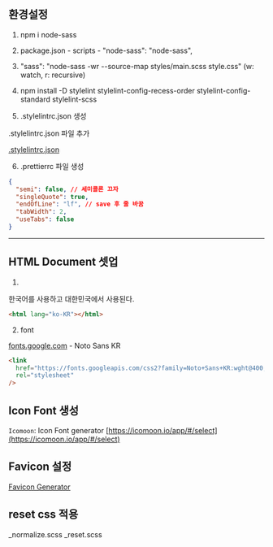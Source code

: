 ## 환경설정

1. npm i node-sass
2. package.json - scripts - "node-sass": "node-sass",
3. "sass": "node-sass -wr --source-map styles/main.scss style.css" (w: watch, r: recursive)

4. npm install -D stylelint stylelint-config-recess-order stylelint-config-standard stylelint-scss

5. .stylelintrc.json 생성

.stylelintrc.json 파일 추가

[.stylelintrc.json](https://gist.github.com/kbu715/af0a5da08391401e16c99c21c1ec5004)

6. .prettierrc 파일 생성

```json
{
  "semi": false, // 세미콜론 끄자
  "singleQuote": true,
  "endOfLine": "lf", // save 후 줄 바꿈
  "tabWidth": 2,
  "useTabs": false
}
```

---

## HTML Document 셋업

1.

한국어를 사용하고 대한민국에서 사용된다.

```html
<html lang="ko-KR"></html>
```

2. font

[fonts.google.com](fonts.google.com) - Noto Sans KR

```html
<link
  href="https://fonts.googleapis.com/css2?family=Noto+Sans+KR:wght@400;500;700&display=swap"
  rel="stylesheet"
/>
```

## Icon Font 생성

`Icomoon`: Icon Font generator [https://icomoon.io/app/#/select](https://icomoon.io/app/#/select)

## Favicon 설정

[Favicon Generator](https://realfavicongenerator.net/)

## reset css 적용

\_normalize.scss
\_reset.scss

